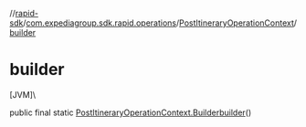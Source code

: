 //[rapid-sdk](../../../index.md)/[com.expediagroup.sdk.rapid.operations](../index.md)/[PostItineraryOperationContext](index.md)/[builder](builder.md)

# builder

[JVM]\

public final static [PostItineraryOperationContext.Builder](-builder/index.md)[builder](builder.md)()
